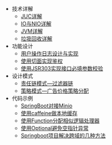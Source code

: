 - <span class="sidebar-title">技术详解</span>
  - [JUC详解](/java/tech-detail/JUC详解.md)
  - [IO与NIO详解](/java/tech-detail/IO与NIO详解.md)
  - [JVM详解](/java/tech-detail/JVM详解.md)
  - [垃圾回收详解](/java/tech-detail/垃圾回收详解.md)
- <span class="sidebar-title">功能设计</span>
  - [用户操作日志设计与实现](/java/functional-design/用户操作日志设计与实现.md)
  - [使用切面实现鉴权](/java/functional-design/使用切面进行鉴权.md)
  - [使用JSR303实现接口必填参数校验](/java/functional-design/使用JSR303实现接口必填参数校验.md)
- <span class="sidebar-title">设计模式</span>
  - [责任链模式—过滤器链](/java/design-pattern/责任链模式—过滤器链.md)
  - [策略模式—广告价格策略分配](/java/design-pattern/策略模式—广告价格策略分配.md)
- <span class="sidebar-title">代码示例</span>
  - [SpringBoot对接Minio](/java/code-demo/springboot对接minio.md)
  - [使用caffeine做本地缓存](/java/code-demo/使用caffeine做本地缓存.md)
  - [使用Function分配相似逻辑处理器](/java/code-demo/使用Function分配相似逻辑处理器.md)
  - [使用Optional避免空指针异常](/java/code-demo/使用Optional避免空指针异常.md)
  - [Springboot项目解决跨域的几种方法](/java/code-demo/Springboot项目跨域配置.md)


